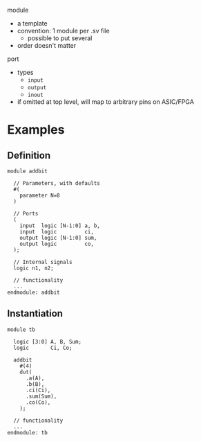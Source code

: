 
module
 - a template
 - convention: 1 module per .sv file
    - possible to put several
 - order doesn't matter

port
 - types
    - `input`
    - `output`
    - `inout`
 - if omitted at top level, will map to arbitrary pins on ASIC/FPGA

# Examples
## Definition
```
module addbit

  // Parameters, with defaults
  #(
    parameter N=8
  )

  // Ports
  (
    input  logic [N-1:0] a, b,
    input  logic         ci,
    output logic [N-1:0] sum,
    output logic         co,
  );

  // Internal signals
  logic n1, n2;

  // functionality
  ...
endmodule: addbit
```
## Instantiation
```
module tb

  logic [3:0] A, B, Sum;
  logic       Ci, Co;

  addbit
    #(4)
    dut(
      .a(A),
      .b(B),
      .ci(Ci),
      .sum(Sum),
      .co(Co),
    );

  // functionality
  ...
endmodule: tb
```
